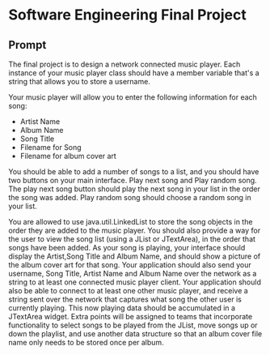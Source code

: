 # Software Engineering Final Project

## Prompt

The final project is to design a network connected music player. Each instance of your music player class should have a member variable that's a string that allows you to store a username.


Your music player will allow you to enter the following information for each song:
- Artist Name
- Album Name
- Song Title
- Filename for Song
- Filename for album cover art


You should be able to add a number of songs to a list, and you should have two buttons on your main interface. Play next song and Play random song. The play next song button should play the next song in your list in the order the song was added. Play random song should choose a random song in your list.

You are allowed to use java.util.LinkedList to store the song objects in the order they are added to the music player. You should also provide a way for the user to view the song list (using a JList or JTextArea), in the order that songs have been added.
As your song is playing, your interface should display the Artist,Song Title and Album Name, and should show a picture of the album cover art for that song. Your application should also send your username, Song Title, Artist Name and Album Name over the network as a string to at least one connected music player client. Your application should also be able to connect to at least one other music player, and receive a string sent over the network that captures what song the other user is currently playing. This now playing data should be accumulated in a JTextArea widget.
Extra points will be assigned to teams that incorporate functionality to select songs to be played from the JList, move songs up or down the playlist, and use another data structure so that an album cover file name only needs to be stored once per album.
